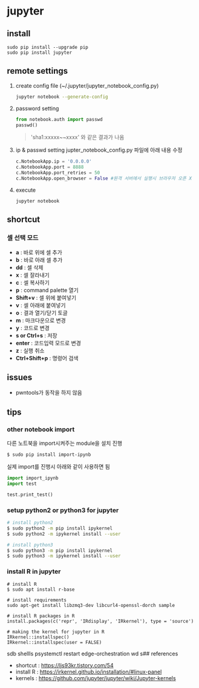 # jupyter

## install 
~~~
sudo pip install --upgrade pip
sudo pip install jupyter
~~~

## remote settings

1. create config file (~/.jupyter/jupyter_notebook_config.py)
   ~~~sh
   jupyter notebook --generate-config
   ~~~
2. password setting 
   ~~~python
   from notebook.auth import passwd
   passwd()
   ~~~
   > 'sha1:xxxxx~~xxxx' 와 같은 결과가 나옴
3. ip & passwd setting 
   jupter_notebook_config.py 파일에 아래 내용 수정 
   ~~~python
   c.NotebookApp.ip = '0.0.0.0'
   c.NotebookApp.port = 8888
   c.NotebookApp.port_retries = 50
   c.NotebookApp.open_browser = False #원격 서버에서 실행시 브라우저 오픈 X
   ~~~
4. execute  
   ~~~
   jupyter notebook
   ~~~

## shortcut 

### 셀 선택 모드 
- **a** : 바로 위에 셀 추가  
- **b** : 바로 아래 셀 추가
- **dd** : 셀 삭제   
- **x** : 셀 잘라내기  
- **c** : 셀 복사하기  
- **p** : command palette 열기
- **Shift+v** : 셀 위에 붙여넣기 
- **v** : 셀 아래에 붙여넣기  
- **o** : 결과 열기/닫기 토글  
- **m** : 마크다운으로 변경  
- **y** : 코드로 변경
- **s or Ctrl+s** : 저장
- **enter** : 코드입력 모드로 변경
- **z** : 실행 취소
- **Ctrl+Shift+p** : 명령어 검색

## issues
- pwntools가 동작을 하지 않음 

## tips
### other notebook import  
다른 노트북을 import시켜주는 module을 설치 진행 
  ```shell
  $ sudo pip install import-ipynb
  ```
  실제 import를 진행시 아래와 같이 사용하면 됨 
  ```python
  import import_ipynb
  import test

  test.print_test()
  ```
### setup python2 or python3 for jupyter
```bash
# install python2
$ sudo python2 -m pip install ipykernel
$ sudo python2 -m ipykernel install --user

# install python3
$ sudo python3 -m pip install ipykernel
$ sudo python3 -m ipykernel install --user
```

### install R in jupyter
```base
# install R
$ sudo apt install r-base

# install requirements
sudo apt-get install libzmq3-dev libcurl4-openssl-dorch	sample

# install R packages in R 
install.packages(c('repr', 'IRdisplay', 'IRkernel'), type = 'source')

# making the kernel for jupyter in R
IRkernel::installspec()
IRkernel::installspec(user = FALSE)
```
sdb shellls
psystemctl restart edge-orchestration
wd
s## references
- shortcut   : <https://ljs93kr.tistory.com/54>
- install R  : <https://irkernel.github.io/installation/#linux-panel>
- kernels    : <https://github.com/jupyter/jupyter/wiki/Jupyter-kernels>
